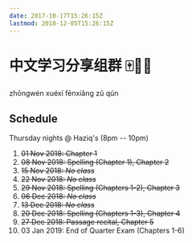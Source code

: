 ```yaml
---
date: 2017-10-17T15:26:15Z
lastmod: 2018-12-05T15:26:15Z
---
```


# 中文学习分享组群 🀄📒🤓

zhōngwén xuéxí fēnxiǎng zǔ qún

## Schedule

Thursday nights @ Haziq's (8pm -- 10pm)

1. ~~01 Nov 2018: Chapter 1~~
2. ~~08 Nov 2018: Spelling (Chapter 1), Chapter 2~~
3. ~~15 Nov 2018: *No class*~~
4. ~~22 Nov 2018: *No class*~~
5. ~~29 Nov 2018: Spelling (Chapters 1-2), Chapter 3~~
6. ~~06 Dec 2018: *No class*~~
7. ~~13 Dec 2018: *No class*~~
8. ~~20 Dec 2018: Spelling (Chapters 1-3), Chapter 4~~
9. ~~27 Dec 2018: Passage recital, Chapter 5~~
10. 03 Jan 2019: End of Quarter Exam (Chapters 1-6)